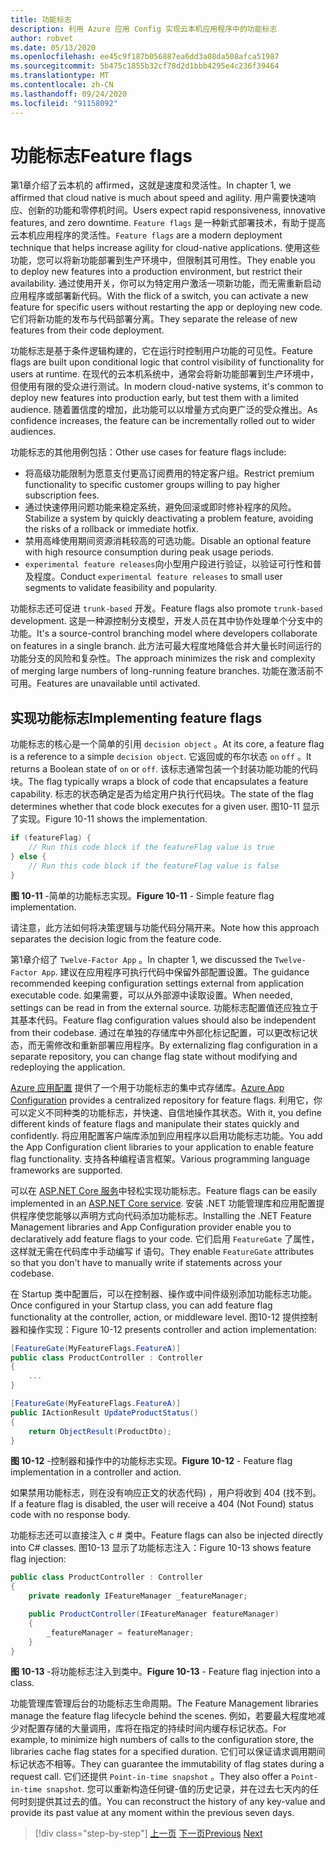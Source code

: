 ```yaml
---
title: 功能标志
description: 利用 Azure 应用 Config 实现云本机应用程序中的功能标志
author: robvet
ms.date: 05/13/2020
ms.openlocfilehash: ee45c9f187b056887ea6dd3a08da508afca51987
ms.sourcegitcommit: 5b475c1855b32cf78d2d1bbb4295e4c236f39464
ms.translationtype: MT
ms.contentlocale: zh-CN
ms.lasthandoff: 09/24/2020
ms.locfileid: "91158092"
---
```

# <a name="feature-flags"></a><span data-ttu-id="8155e-103">功能标志</span><span class="sxs-lookup"><span data-stu-id="8155e-103">Feature flags</span></span>

<span data-ttu-id="8155e-104">第1章介绍了云本机的 affirmed，这就是速度和灵活性。</span><span class="sxs-lookup"><span data-stu-id="8155e-104">In chapter 1, we affirmed that cloud native is much about speed and agility.</span></span> <span data-ttu-id="8155e-105">用户需要快速响应、创新的功能和零停机时间。</span><span class="sxs-lookup"><span data-stu-id="8155e-105">Users expect rapid responsiveness, innovative features, and zero downtime.</span></span> <span data-ttu-id="8155e-106">`Feature flags` 是一种新式部署技术，有助于提高云本机应用程序的灵活性。</span><span class="sxs-lookup"><span data-stu-id="8155e-106">`Feature flags` are a modern deployment technique that helps increase agility for cloud-native applications.</span></span> <span data-ttu-id="8155e-107">使用这些功能，您可以将新功能部署到生产环境中，但限制其可用性。</span><span class="sxs-lookup"><span data-stu-id="8155e-107">They enable you to deploy new features into a production environment, but restrict their availability.</span></span> <span data-ttu-id="8155e-108">通过使用开关，你可以为特定用户激活一项新功能，而无需重新启动应用程序或部署新代码。</span><span class="sxs-lookup"><span data-stu-id="8155e-108">With the flick of a switch, you can activate a new feature for specific users without restarting the app or deploying new code.</span></span> <span data-ttu-id="8155e-109">它们将新功能的发布与代码部署分离。</span><span class="sxs-lookup"><span data-stu-id="8155e-109">They separate the release of new features from their code deployment.</span></span>

<span data-ttu-id="8155e-110">功能标志是基于条件逻辑构建的，它在运行时控制用户功能的可见性。</span><span class="sxs-lookup"><span data-stu-id="8155e-110">Feature flags are built upon conditional logic that control visibility of functionality for users at runtime.</span></span> <span data-ttu-id="8155e-111">在现代的云本机系统中，通常会将新功能部署到生产环境中，但使用有限的受众进行测试。</span><span class="sxs-lookup"><span data-stu-id="8155e-111">In modern cloud-native systems, it's common to deploy new features into production early, but test them with a limited audience.</span></span> <span data-ttu-id="8155e-112">随着置信度的增加，此功能可以以增量方式向更广泛的受众推出。</span><span class="sxs-lookup"><span data-stu-id="8155e-112">As confidence increases, the feature can be incrementally rolled out to wider audiences.</span></span>

<span data-ttu-id="8155e-113">功能标志的其他用例包括：</span><span class="sxs-lookup"><span data-stu-id="8155e-113">Other use cases for feature flags include:</span></span>

- <span data-ttu-id="8155e-114">将高级功能限制为愿意支付更高订阅费用的特定客户组。</span><span class="sxs-lookup"><span data-stu-id="8155e-114">Restrict premium functionality to specific customer groups willing to pay higher subscription fees.</span></span>
- <span data-ttu-id="8155e-115">通过快速停用问题功能来稳定系统，避免回滚或即时修补程序的风险。</span><span class="sxs-lookup"><span data-stu-id="8155e-115">Stabilize a system by quickly deactivating a problem feature, avoiding the risks of a rollback or immediate hotfix.</span></span>
- <span data-ttu-id="8155e-116">禁用高峰使用期间资源消耗较高的可选功能。</span><span class="sxs-lookup"><span data-stu-id="8155e-116">Disable an optional feature with high resource consumption during peak usage periods.</span></span>
- <span data-ttu-id="8155e-117">`experimental feature releases`向小型用户段进行验证，以验证可行性和普及程度。</span><span class="sxs-lookup"><span data-stu-id="8155e-117">Conduct `experimental feature releases` to small user segments to validate feasibility and popularity.</span></span>

<span data-ttu-id="8155e-118">功能标志还可促进 `trunk-based` 开发。</span><span class="sxs-lookup"><span data-stu-id="8155e-118">Feature flags also promote `trunk-based` development.</span></span> <span data-ttu-id="8155e-119">这是一种源控制分支模型，开发人员在其中协作处理单个分支中的功能。</span><span class="sxs-lookup"><span data-stu-id="8155e-119">It's a source-control branching model where developers collaborate on features in a single branch.</span></span> <span data-ttu-id="8155e-120">此方法可最大程度地降低合并大量长时间运行的功能分支的风险和复杂性。</span><span class="sxs-lookup"><span data-stu-id="8155e-120">The approach minimizes the risk and complexity of merging large numbers of long-running feature branches.</span></span> <span data-ttu-id="8155e-121">功能在激活前不可用。</span><span class="sxs-lookup"><span data-stu-id="8155e-121">Features are unavailable until activated.</span></span>

## <a name="implementing-feature-flags"></a><span data-ttu-id="8155e-122">实现功能标志</span><span class="sxs-lookup"><span data-stu-id="8155e-122">Implementing feature flags</span></span>

<span data-ttu-id="8155e-123">功能标志的核心是一个简单的引用 `decision object` 。</span><span class="sxs-lookup"><span data-stu-id="8155e-123">At its core, a feature flag is a reference to a simple `decision object`.</span></span> <span data-ttu-id="8155e-124">它返回或的布尔状态 `on` `off` 。</span><span class="sxs-lookup"><span data-stu-id="8155e-124">It returns a Boolean state of `on` or `off`.</span></span> <span data-ttu-id="8155e-125">该标志通常包装一个封装功能功能的代码块。</span><span class="sxs-lookup"><span data-stu-id="8155e-125">The flag typically wraps a block of code that encapsulates a feature capability.</span></span> <span data-ttu-id="8155e-126">标志的状态确定是否为给定用户执行代码块。</span><span class="sxs-lookup"><span data-stu-id="8155e-126">The state of the flag determines whether that code block executes for a given user.</span></span> <span data-ttu-id="8155e-127">图10-11 显示了实现。</span><span class="sxs-lookup"><span data-stu-id="8155e-127">Figure 10-11 shows the implementation.</span></span>

```csharp
if (featureFlag) {
    // Run this code block if the featureFlag value is true
} else {
    // Run this code block if the featureFlag value is false
}
```

<span data-ttu-id="8155e-128">**图 10-11** -简单的功能标志实现。</span><span class="sxs-lookup"><span data-stu-id="8155e-128">**Figure 10-11** - Simple feature flag implementation.</span></span>

<span data-ttu-id="8155e-129">请注意，此方法如何将决策逻辑与功能代码分隔开来。</span><span class="sxs-lookup"><span data-stu-id="8155e-129">Note how this approach separates the decision logic from the feature code.</span></span>

<span data-ttu-id="8155e-130">第1章介绍了 `Twelve-Factor App` 。</span><span class="sxs-lookup"><span data-stu-id="8155e-130">In chapter 1, we discussed the `Twelve-Factor App`.</span></span> <span data-ttu-id="8155e-131">建议在应用程序可执行代码中保留外部配置设置。</span><span class="sxs-lookup"><span data-stu-id="8155e-131">The guidance recommended keeping configuration settings external from application executable code.</span></span> <span data-ttu-id="8155e-132">如果需要，可以从外部源中读取设置。</span><span class="sxs-lookup"><span data-stu-id="8155e-132">When needed, settings can be read in from the external source.</span></span> <span data-ttu-id="8155e-133">功能标志配置值还应独立于其基本代码。</span><span class="sxs-lookup"><span data-stu-id="8155e-133">Feature flag configuration values should also be independent from their codebase.</span></span> <span data-ttu-id="8155e-134">通过在单独的存储库中外部化标记配置，可以更改标记状态，而无需修改和重新部署应用程序。</span><span class="sxs-lookup"><span data-stu-id="8155e-134">By externalizing flag configuration in a separate repository, you can change flag state without modifying and redeploying the application.</span></span>

<span data-ttu-id="8155e-135">[Azure 应用配置](/azure/azure-app-configuration/overview) 提供了一个用于功能标志的集中式存储库。</span><span class="sxs-lookup"><span data-stu-id="8155e-135">[Azure App Configuration](/azure/azure-app-configuration/overview) provides a centralized repository for feature flags.</span></span> <span data-ttu-id="8155e-136">利用它，你可以定义不同种类的功能标志，并快速、自信地操作其状态。</span><span class="sxs-lookup"><span data-stu-id="8155e-136">With it, you define different kinds of feature flags and manipulate their states quickly and confidently.</span></span> <span data-ttu-id="8155e-137">将应用配置客户端库添加到应用程序以启用功能标志功能。</span><span class="sxs-lookup"><span data-stu-id="8155e-137">You add the App Configuration client libraries to your application to enable feature flag functionality.</span></span> <span data-ttu-id="8155e-138">支持各种编程语言框架。</span><span class="sxs-lookup"><span data-stu-id="8155e-138">Various programming language frameworks are supported.</span></span>

<span data-ttu-id="8155e-139">可以在 [ASP.NET Core 服务](/azure/azure-app-configuration/use-feature-flags-dotnet-core)中轻松实现功能标志。</span><span class="sxs-lookup"><span data-stu-id="8155e-139">Feature flags can be easily implemented in an [ASP.NET Core service](/azure/azure-app-configuration/use-feature-flags-dotnet-core).</span></span> <span data-ttu-id="8155e-140">安装 .NET 功能管理库和应用配置提供程序使您能够以声明方式向代码添加功能标志。</span><span class="sxs-lookup"><span data-stu-id="8155e-140">Installing the .NET Feature Management libraries and App Configuration provider enable you to declaratively add feature flags to your code.</span></span> <span data-ttu-id="8155e-141">它们启用 `FeatureGate` 了属性，这样就无需在代码库中手动编写 if 语句。</span><span class="sxs-lookup"><span data-stu-id="8155e-141">They enable `FeatureGate` attributes so that you don't have to manually write if statements across your codebase.</span></span>

<span data-ttu-id="8155e-142">在 Startup 类中配置后，可以在控制器、操作或中间件级别添加功能标志功能。</span><span class="sxs-lookup"><span data-stu-id="8155e-142">Once configured in your Startup class, you can add feature flag functionality at the controller, action, or middleware level.</span></span> <span data-ttu-id="8155e-143">图10-12 提供控制器和操作实现：</span><span class="sxs-lookup"><span data-stu-id="8155e-143">Figure 10-12 presents controller and action implementation:</span></span>

```csharp
[FeatureGate(MyFeatureFlags.FeatureA)]
public class ProductController : Controller
{
    ...
}
```

```csharp
[FeatureGate(MyFeatureFlags.FeatureA)]
public IActionResult UpdateProductStatus()
{
    return ObjectResult(ProductDto);
}
```

<span data-ttu-id="8155e-144">**图 10-12** -控制器和操作中的功能标志实现。</span><span class="sxs-lookup"><span data-stu-id="8155e-144">**Figure 10-12** - Feature flag implementation in a controller and action.</span></span>

<span data-ttu-id="8155e-145">如果禁用功能标志，则在没有响应正文的状态代码) ，用户将收到 404 (找不到。</span><span class="sxs-lookup"><span data-stu-id="8155e-145">If a feature flag is disabled, the user will receive a 404 (Not Found) status code with no response body.</span></span>

<span data-ttu-id="8155e-146">功能标志还可以直接注入 c # 类中。</span><span class="sxs-lookup"><span data-stu-id="8155e-146">Feature flags can also be injected directly into C# classes.</span></span> <span data-ttu-id="8155e-147">图10-13 显示了功能标志注入：</span><span class="sxs-lookup"><span data-stu-id="8155e-147">Figure 10-13 shows feature flag injection:</span></span>

```csharp
public class ProductController : Controller
{
    private readonly IFeatureManager _featureManager;

    public ProductController(IFeatureManager featureManager)
    {
        _featureManager = featureManager;
    }
}
```

<span data-ttu-id="8155e-148">**图 10-13** -将功能标志注入到类中。</span><span class="sxs-lookup"><span data-stu-id="8155e-148">**Figure 10-13** - Feature flag injection into a class.</span></span>

<span data-ttu-id="8155e-149">功能管理库管理后台的功能标志生命周期。</span><span class="sxs-lookup"><span data-stu-id="8155e-149">The Feature Management libraries manage the feature flag lifecycle behind the scenes.</span></span> <span data-ttu-id="8155e-150">例如，若要最大程度地减少对配置存储的大量调用，库将在指定的持续时间内缓存标记状态。</span><span class="sxs-lookup"><span data-stu-id="8155e-150">For example, to minimize high numbers of calls to the configuration store, the libraries cache flag states for a specified duration.</span></span> <span data-ttu-id="8155e-151">它们可以保证请求调用期间标记状态不相等。</span><span class="sxs-lookup"><span data-stu-id="8155e-151">They can guarantee the immutability of flag states during a request call.</span></span> <span data-ttu-id="8155e-152">它们还提供 `Point-in-time snapshot` 。</span><span class="sxs-lookup"><span data-stu-id="8155e-152">They also offer a `Point-in-time snapshot`.</span></span> <span data-ttu-id="8155e-153">您可以重新构造任何键-值的历史记录，并在过去七天内的任何时刻提供其过去的值。</span><span class="sxs-lookup"><span data-stu-id="8155e-153">You can reconstruct the history of any key-value and provide its past value at any moment within the previous seven days.</span></span>

>[!div class="step-by-step"]
><span data-ttu-id="8155e-154">[上一页](devops.md)
>[下一页](infrastructure-as-code.md)</span><span class="sxs-lookup"><span data-stu-id="8155e-154">[Previous](devops.md)
[Next](infrastructure-as-code.md)</span></span>
